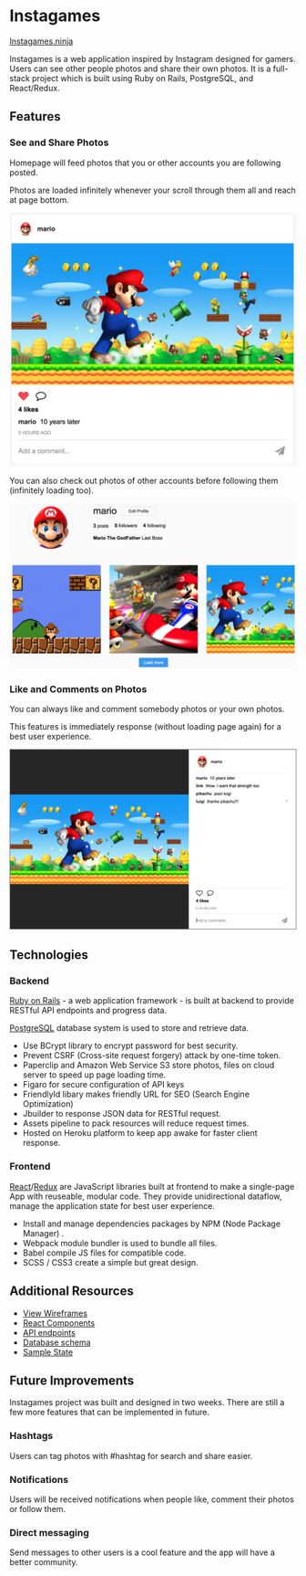# Instagames

[Instagames.ninja][live]

[live]: http://instagames.ninja/

Instagames is a web application inspired by Instagram designed for gamers.
Users can see other people photos and share their own photos.
It is a full-stack project which is built using Ruby on Rails, PostgreSQL, and React/Redux.

## Features

### See and Share Photos

Homepage will feed photos that you or other accounts you are following posted.

Photos are loaded infinitely whenever your scroll through them all and reach at page bottom.

![image of photo](docs/images/photo.png)

You can also check out photos of other accounts before following them (infinitely loading too).

![image of profile](docs/images/profile.png)

### Like and Comments on Photos

You can always like and comment somebody photos or your own photos.

This features is immediately response (without loading page again) for a best user experience.

![image of like-comment](docs/images/like-comment.png)

## Technologies

### Backend

[Ruby on Rails][rails] - a web application framework - is built at backend to provide RESTful API endpoints and progress data.

[PostgreSQL][pgsql] database system is used to store and retrieve data.

- Use BCrypt library to encrypt password for best security.
- Prevent CSRF (Cross-site request forgery) attack by one-time token.
- Paperclip and Amazon Web Service S3 store photos, files on cloud server to speed up page loading time.
- Figaro for secure configuration of API keys
- FriendlyId libary makes friendly URL for SEO (Search Engine Optimization)
- Jbuilder to response JSON data for RESTful request.
- Assets pipeline to pack resources will reduce request times.
- Hosted on Heroku platform to keep app awake for faster client response.

### Frontend

[React][react]/[Redux][redux] are JavaScript libraries built at frontend to make a single-page App with reuseable, modular code. They provide unidirectional dataflow, manage the application state for best user experience.

- Install and manage dependencies packages by NPM (Node Package Manager) .
- Webpack module bundler is used to bundle all files.
- Babel compile JS files for compatible code.
- SCSS / CSS3 create a simple but great design.

[rails]: http://rubyonrails.org/
[pgsql]: https://www.postgresql.org/
[react]: https://facebook.github.io/react/
[redux]: http://redux.js.org/

## Additional Resources

* [View Wireframes][wireframes]
* [React Components][components]
* [API endpoints][api-endpoints]
* [Database schema][schema]
* [Sample State][sample-state]

[wireframes]: docs/wireframes
[components]: docs/component-hierarchy.md
[sample-state]: docs/sample-state.md
[api-endpoints]: docs/api-endpoints.md
[schema]: docs/schema.md

## Future Improvements

Instagames project was built and designed in two weeks. There are still a few more features that can be implemented in future.

### Hashtags

Users can tag photos with #hashtag for search and share easier.

### Notifications

Users will be received notifications when people like, comment their photos or follow them.

### Direct messaging

Send messages to other users is a cool feature and the app will have a better community.
